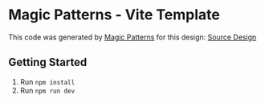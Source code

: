 # Magic Patterns - Vite Template

This code was generated by [Magic Patterns](https://magicpatterns.com) for this design: [Source Design](https://www.magicpatterns.com/c/fwfg3yypumaurfq2wasjty)

## Getting Started

1. Run `npm install`
2. Run `npm run dev`
